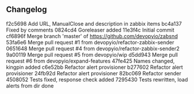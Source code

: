 ## Changelog

f2c5698 Add URL, ManualClose and description in zabbix items
bc4a137 Fixed by comments
0824cd4 Goreleaser added
11e3f4c Initial commit
cf6896f Merge branch 'master' of https://github.com/devopyio/zabsnd
53fa6e6 Merge pull request #1 from devopyio/refactor-zabbix-sender
0651648 Merge pull request #4 from devopyio/refactor-zabbix-sender2
9a00119 Merge pull request #5 from devopyio/wip
d5dd943 Merge pull request #6 from devopyio/expand-features
47fe425 Names changed, kingpin added
c6e52bb Refactor alert provisioner
b277602 Refactor alert provisioner
24fb92d Refactor alert provisioner
82bc069 Refactor sender
4508052 Tests fixed, response check added
7295430 Tests rewritten, load alerts from dir done
